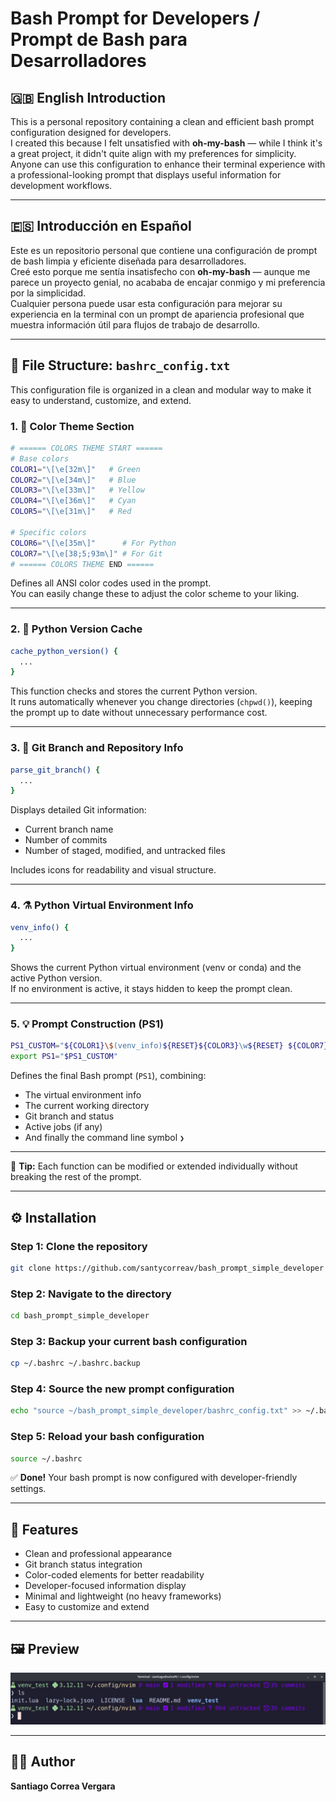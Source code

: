 # Bash Prompt for Developers / Prompt de Bash para Desarrolladores

## 🇬🇧 English Introduction

This is a personal repository containing a clean and efficient bash prompt configuration designed for developers.  
I created this because I felt unsatisfied with **oh-my-bash** — while I think it's a great project, it didn't quite align with my preferences for simplicity.  
Anyone can use this configuration to enhance their terminal experience with a professional-looking prompt that displays useful information for development workflows.

---

## 🇪🇸 Introducción en Español

Este es un repositorio personal que contiene una configuración de prompt de bash limpia y eficiente diseñada para desarrolladores.  
Creé esto porque me sentía insatisfecho con **oh-my-bash** — aunque me parece un proyecto genial, no acababa de encajar conmigo y mi preferencia por la simplicidad.  
Cualquier persona puede usar esta configuración para mejorar su experiencia en la terminal con un prompt de apariencia profesional que muestra información útil para flujos de trabajo de desarrollo.

---

## 🧩 File Structure: `bashrc_config.txt`

This configuration file is organized in a clean and modular way to make it easy to understand, customize, and extend.

### 1. 🎨 Color Theme Section
```bash
# ====== COLORS THEME START ======
# Base colors
COLOR1="\[\e[32m\]"   # Green
COLOR2="\[\e[34m\]"   # Blue
COLOR3="\[\e[33m\]"   # Yellow
COLOR4="\[\e[36m\]"   # Cyan
COLOR5="\[\e[31m\]"   # Red

# Specific colors
COLOR6="\[\e[35m\]"      # For Python
COLOR7="\[\e[38;5;93m\]" # For Git
# ====== COLORS THEME END ======
```
Defines all ANSI color codes used in the prompt.  
You can easily change these to adjust the color scheme to your liking.

---

### 2. 🐍 Python Version Cache
```bash
cache_python_version() {
  ...
}
```
This function checks and stores the current Python version.  
It runs automatically whenever you change directories (`chpwd()`), keeping the prompt up to date without unnecessary performance cost.

---

### 3. 🌿 Git Branch and Repository Info
```bash
parse_git_branch() {
  ...
}
```
Displays detailed Git information:
- Current branch name  
- Number of commits  
- Number of staged, modified, and untracked files  

Includes icons for readability and visual structure.

---

### 4. ⚗️ Python Virtual Environment Info
```bash
venv_info() {
  ...
}
```
Shows the current Python virtual environment (venv or conda) and the active Python version.  
If no environment is active, it stays hidden to keep the prompt clean.

---

### 5. 💡 Prompt Construction (PS1)
```bash
PS1_CUSTOM="${COLOR1}\$(venv_info)${RESET}${COLOR3}\w${RESET} ${COLOR7}\$(parse_git_branch)${RESET}${COLOR5}\$(jobs_info)${RESET}\n❯ "
export PS1="$PS1_CUSTOM"
```
Defines the final Bash prompt (`PS1`), combining:
- The virtual environment info  
- The current working directory  
- Git branch and status  
- Active jobs (if any)  
- And finally the command line symbol `❯`

---

🧠 **Tip:** Each function can be modified or extended individually without breaking the rest of the prompt.

---

## ⚙️ Installation

### Step 1: Clone the repository
```bash
git clone https://github.com/santycorreav/bash_prompt_simple_developer
```

### Step 2: Navigate to the directory
```bash
cd bash_prompt_simple_developer
```

### Step 3: Backup your current bash configuration
```bash
cp ~/.bashrc ~/.bashrc.backup
```

### Step 4: Source the new prompt configuration
```bash
echo "source ~/bash_prompt_simple_developer/bashrc_config.txt" >> ~/.bashrc
```

### Step 5: Reload your bash configuration
```bash
source ~/.bashrc
```

✅ **Done!** Your bash prompt is now configured with developer-friendly settings.

---

## 🌟 Features

- Clean and professional appearance  
- Git branch status integration  
- Color-coded elements for better readability  
- Developer-focused information display  
- Minimal and lightweight (no heavy frameworks)  
- Easy to customize and extend  

---

## 🖼️ Preview

![Bash Prompt Preview](assets/bash_prompt.png)


---

## 👨‍💻 Author

**Santiago Correa Vergara**

